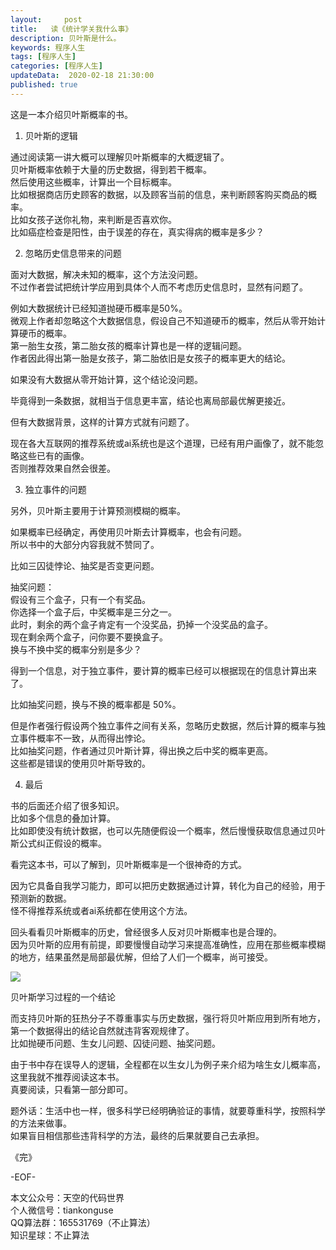 ```yaml
---   
layout:     post  
title:   读《统计学关我什么事》
description: 贝叶斯是什么。       
keywords: 程序人生  
tags: [程序人生]    
categories: [程序人生]  
updateData:  2020-02-18 21:30:00  
published: true  
---  
```


 
这是一本介绍贝叶斯概率的书。  


1. 贝叶斯的逻辑  


通过阅读第一讲大概可以理解贝叶斯概率的大概逻辑了。  
贝叶斯概率依赖于大量的历史数据，得到若干概率。  
然后使用这些概率，计算出一个目标概率。  
比如根据商店历史顾客的数据，以及顾客当前的信息，来判断顾客购买商品的概率。  
比如女孩子送你礼物，来判断是否喜欢你。  
比如癌症检查是阳性，由于误差的存在，真实得病的概率是多少？  


2. 忽略历史信息带来的问题  


面对大数据，解决未知的概率，这个方法没问题。  
不过作者尝试把统计学应用到具体个人而不考虑历史信息时，显然有问题了。  


例如大数据统计已经知道抛硬币概率是50%。  
微观上作者却忽略这个大数据信息，假设自己不知道硬币的概率，然后从零开始计算硬币的概率。  
第一胎生女孩，第二胎女孩的概率计算也是一样的逻辑问题。  
作者因此得出第一胎是女孩子，第二胎依旧是女孩子的概率更大的结论。  


如果没有大数据从零开始计算，这个结论没问题。  


毕竟得到一条数据，就相当于信息更丰富，结论也离局部最优解更接近。  


但有大数据背景，这样的计算方式就有问题了。  


现在各大互联网的推荐系统或ai系统也是这个道理，已经有用户画像了，就不能忽略这些已有的画像。  
否则推荐效果自然会很差。  


3. 独立事件的问题  


另外，贝叶斯主要用于计算预测模糊的概率。  


如果概率已经确定，再使用贝叶斯去计算概率，也会有问题。  
所以书中的大部分内容我就不赞同了。  


比如三囚徒悖论、抽奖是否变更问题。  


抽奖问题：  
假设有三个盒子，只有一个有奖品。  
你选择一个盒子后，中奖概率是三分之一。  
此时，剩余的两个盒子肯定有一个没奖品，扔掉一个没奖品的盒子。  
现在剩余两个盒子，问你要不要换盒子。  
换与不换中奖的概率分别是多少？  


得到一个信息，对于独立事件，要计算的概率已经可以根据现在的信息计算出来了。  


比如抽奖问题，换与不换的概率都是 50%。  


但是作者强行假设两个独立事件之间有关系，忽略历史数据，然后计算的概率与独立事件概率不一致，从而得出悖论。  
比如抽奖问题，作者通过贝叶斯计算，得出换之后中奖的概率更高。  
这些都是错误的使用贝叶斯导致的。  


4. 最后  


书的后面还介绍了很多知识。  
比如多个信息的叠加计算。  
比如即使没有统计数据，也可以先随便假设一个概率，然后慢慢获取信息通过贝叶斯公式纠正假设的概率。  


看完这本书，可以了解到，贝叶斯概率是一个很神奇的方式。  


因为它具备自我学习能力，即可以把历史数据通过计算，转化为自己的经验，用于预测新的数据。  
怪不得推荐系统或者ai系统都在使用这个方法。  


回头看看贝叶斯概率的历史，曾经很多人反对贝叶斯概率也是合理的。  
因为贝叶斯的应用有前提，即要慢慢自动学习来提高准确性，应用在那些概率模糊的地方，结果虽然是局部最优解，但给了人们一个概率，尚可接受。  


![](https://mmbiz.qpic.cn/mmbiz_jpg/ibIkTFicotcCaxr4ZrALia8fEO0EeoFAibvXicxoPZ3hRJdaZdfQyicfiaqicgqn0R8wINUUJds8VUJseuoIw5UICfE8Bw/640?wx_fmt=jpeg&tp=webp&wxfrom=5&wx_lazy=1&wx_co=1)


贝叶斯学习过程的一个结论  


而支持贝叶斯的狂热分子不尊重事实与历史数据，强行将贝叶斯应用到所有地方，第一个数据得出的结论自然就违背客观规律了。  
比如抛硬币问题、生女儿问题、囚徒问题、抽奖问题。  


由于书中存在误导人的逻辑，全程都在以生女儿为例子来介绍为啥生女儿概率高，这里我就不推荐阅读这本书。  
真要阅读，只看第一部分即可。  


题外话：生活中也一样，很多科学已经明确验证的事情，就要尊重科学，按照科学的方法来做事。  
如果盲目相信那些违背科学的方法，最终的后果就要自己去承担。  



《完》  


-EOF-  



本文公众号：天空的代码世界  
个人微信号：tiankonguse  
QQ算法群：165531769（不止算法）  
知识星球：不止算法  

